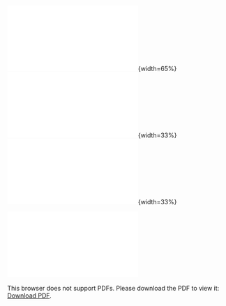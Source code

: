 
![Image Title](./minimum-swaps-2-English.pdf){width=65%}![Image2 Title](./path/to/image2.pdf){width=33%}![Image3 Title](./path/to/image3.pdf){width=33%}

<object data="./minimum-swaps-2-English.pdf" width="700px" height="700px">
    <embed src="./minimum-swaps-2-English.pdf">
        <p>This browser does not support PDFs. Please download the PDF to view it: <a href="http://yoursite.com/the.pdf">Download PDF</a>.</p>
    </embed>
</object>
